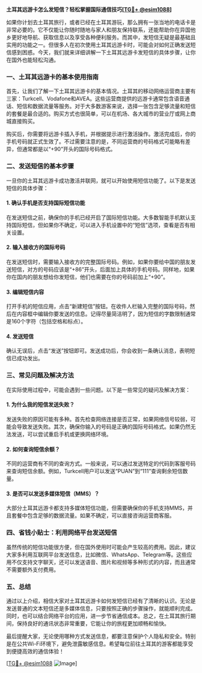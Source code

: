 **土耳其远游卡怎么发短信？轻松掌握国际通信技巧[[TG💪+ @esim1088](https://t.me/s/esim1088)]**

如果你计划去土耳其旅行，或者已经在土耳其游玩，那么拥有一张当地的电话卡是非常必要的。它不仅能让你随时随地与家人和朋友保持联系，还能帮助你在异国他乡更好地导航、获取信息以及享受各种便利服务。而其中，发短信无疑是最基础且实用的功能之一。但很多人在初次使用土耳其远游卡时，可能会对如何正确发送短信感到困惑。今天，我们就来详细讲解一下土耳其远游卡发短信的具体步骤，让你在国外也能轻松沟通。

### **一、土耳其远游卡的基本使用指南**

首先，让我们了解一下土耳其远游卡的基本情况。土耳其的移动网络运营商主要有三家：Turkcell、Vodafone和AVEA。这些运营商提供的远游卡通常包含语音通话、短信和数据流量等服务。对于大多数游客来说，选择一张包含足够流量和短信的套餐是最合适的。购买方式也很简单，可以在机场、各大城市的营业厅或网上商城直接购买。

购买后，你需要将远游卡插入手机，并根据提示进行激活操作。激活完成后，你的手机号码就正式生效了。不过需要注意的是，不同运营商的号码格式可能略有差异，但通常都是以“+90”开头的国际号码格式。

### **二、发送短信的基本步骤**

一旦你的土耳其远游卡成功激活并联网，就可以开始使用短信功能了。以下是发送短信的具体步骤：

#### **1. 确认手机是否支持国际短信功能**
在发送短信之前，确保你的手机已经开启了国际短信功能。大多数智能手机默认支持国际短信，但如果你不确定，可以进入手机设置中的“短信”选项，查看是否有相关设置。

#### **2. 输入接收方的国际号码**
在发送短信时，需要输入接收方的完整国际号码。例如，如果你要给中国的朋友发送短信，对方的号码应该是“+86”开头，后面加上具体的手机号码。同样地，如果你在国内的朋友想给你发短信，他们也需要在你的号码前加上“+90”。

#### **3. 编辑短信内容**
打开手机的短信应用，点击“新建短信”按钮。在收件人栏输入完整的国际号码，然后在内容框中编辑你要发送的信息。记得尽量简洁明了，因为短信的字数限制通常是160个字符（包括空格和标点）。

#### **4. 发送短信**
确认无误后，点击“发送”按钮即可。发送成功后，你会收到一条确认消息，表明短信已成功发出。

### **三、常见问题及解决方法**

在实际使用过程中，可能会遇到一些问题。以下是一些常见的疑问及解决方案：

#### **1. 为什么我的短信发送失败？**
发送失败的原因可能有多种。首先检查网络连接是否正常，如果网络信号较弱，可能会导致发送失败。其次，确保你输入的号码是正确的国际号码格式。如果仍然无法发送，可以尝试重启手机或更换网络环境。

#### **2. 如何查询短信余额？**
不同的运营商有不同的查询方式。一般来说，可以通过发送特定的代码到客服号码来查询短信余额。例如，Turkcell用户可以发送“PUAN”到“111”查询剩余短信数量。

#### **3. 是否可以发送多媒体短信（MMS）？**
大部分土耳其远游卡都支持多媒体短信功能，但需要确保你的手机支持MMS，并且套餐中包含足够的数据流量。如果不确定，可以直接咨询运营商客服。

### **四、省钱小贴士：利用网络平台发送短信**

虽然传统的短信功能很方便，但在国外使用时可能会产生较高的费用。因此，建议大家多利用互联网平台发送信息，比如微信、WhatsApp、Telegram等。这些应用不仅支持文字聊天，还可以发送语音、图片和视频等多种形式的内容，而且通常不需要额外支付费用。

### **五、总结**

通过以上介绍，相信大家对土耳其远游卡如何发短信已经有了清晰的认识。无论是发送普通的文本短信还是多媒体信息，只要按照正确的步骤操作，就能顺利完成。同时，也可以结合网络平台的应用，进一步节省通信成本。总之，在土耳其旅行期间，保持良好的通讯状态非常重要，它能让你的旅程更加顺畅和愉快。

最后提醒大家，无论使用哪种方式发送信息，都要注意保护个人隐私和安全。特别是在公共Wi-Fi环境下，避免泄露敏感信息。希望每位前往土耳其的游客都能享受到便捷高效的通信体验！

[[TG💪+ @esim1088](https://t.me/s/esim1088) ![Image](https://i.postimg.cc/4NQfJmqS/Snipaste-2025-05-13-00-14-12.png)]